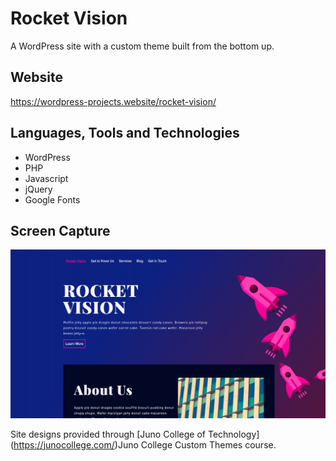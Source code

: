 # Rocket Vision
A WordPress site with a custom theme built from the bottom up.

## Website
https://wordpress-projects.website/rocket-vision/

## Languages, Tools and Technologies

* WordPress
* PHP
* Javascript
* jQuery
* Google Fonts

## Screen Capture
![Rocket Agency](rocketvision.png)

Site designs provided through [Juno College of Technology] (https://junocollege.com/)Juno College Custom Themes course.
